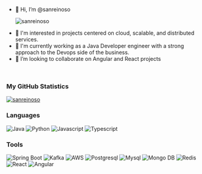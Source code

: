- 👋 Hi, I’m @sanreinoso<p align="left"> <img src="https://komarev.com/ghpvc/?username=sanreinoso&label=Profile%20views&color=03a001&style=flat" alt="sanreinoso" /> </p>
- 👀 I'm interested in projects centered on cloud, scalable, and distributed services.
- 🌱 I'm currently working as a Java Developer engineer with a strong approach to the Devops side of the business.
- 💞️ I’m looking to collaborate on Angular and React projects
<br>

<h3 align="left">My GitHub Statistics </h3>  
<p align="left"> <a href="https://github.com/ryo-ma/github-profile-trophy"><img src="https://github-profile-trophy.vercel.app/?username=sanreinoso" alt="sanreinoso" /></a> </p>


<h3 align="left">Languages</h3>
<p>
    <img alt="Java" src="https://img.shields.io/badge/Java-e52802?style=for-the-badge&logo=openjdk&logoColor=white" />
    <img alt="Python" src="https://img.shields.io/badge/Python-3776AB?style=for-the-badge&logo=python&logoColor=white" />  
    <img alt="Javascript" src="https://img.shields.io/badge/Javascript-F7DF1E?style=for-the-badge&logo=javascript&logoColor=grey" />
    <img alt="Typescript" src="https://img.shields.io/badge/TypeScript-007ACC?style=for-the-badge&logo=typescript&logoColor=white" />
    <br>
</p>

<h3 align="left">Tools</h3>
<p>
    <img alt="Spring Boot" src="https://img.shields.io/badge/Spring-6DB33F?style=for-the-badge&logo=spring&logoColor=white" />
    <img alt="Kafka" src="https://img.shields.io/badge/Kafka-FFFFFF?style=for-the-badge&logo=apachekafka&logoColor=black" />
    <img alt="AWS" src="https://img.shields.io/badge/AWS-232F3E?style=for-the-badge&logo=amazonwebservices&logoColor=white" />
    <img alt="Postgresql" src="https://img.shields.io/badge/PostgreSQL-316192?style=for-the-badge&logo=postgresql&logoColor=white" />
    <img alt="Mysql" src="https://img.shields.io/badge/MySQL-005C84?style=for-the-badge&logo=mysql&logoColor=white" />
    <img alt="Mongo DB" src="https://img.shields.io/badge/MongoDB-47A248?style=for-the-badge&logo=mongodb&logoColor=white" />
    <img alt="Redis" src="https://img.shields.io/badge/Redis-FF4438?style=for-the-badge&logo=redis&logoColor=white" />
    <img alt="React" src="https://img.shields.io/badge/React-20232A?style=for-the-badge&logo=react&logoColor=61DAFB" />
    <img alt="Angular" src="https://img.shields.io/badge/Angular-0F0F11?style=for-the-badge&logo=angular&logoColor=white" />

</p>


<!---
sanreinoso/sanreinoso is a ✨ special ✨ repository because its `README.md` (this file) appears on your GitHub profile.
You can click the Preview link to take a look at your changes.
--->
